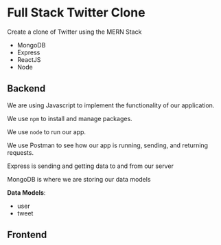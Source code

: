 # Full Stack Twitter Clone

Create a clone of Twitter using the MERN Stack
* MongoDB
* Express
* ReactJS
* Node

## Backend

We are using Javascript to implement the functionality of our application.

We use `npm` to install and manage packages.

We use `node` to run our app.

We use Postman to see how our app is running, sending, and returning requests.

Express is sending and getting data to and from our server

MongoDB is where we are storing our data models

**Data Models**:
* user
* tweet

## Frontend